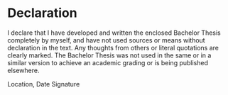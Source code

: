 # Declaration
I declare that I have developed and written the enclosed Bachelor Thesis completely by myself, and have not used sources or means without declaration in the text. Any  thoughts from others or literal quotations are clearly marked. The Bachelor Thesis was not used in the same or in a similar version to achieve an academic grading or is being published elsewhere.

Location, Date Signature